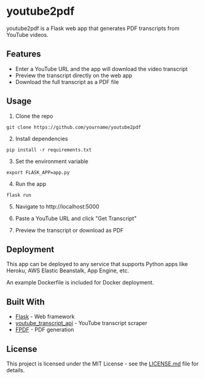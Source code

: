 # youtube2pdf

youtube2pdf is a Flask web app that generates PDF transcripts from YouTube videos. 

## Features

- Enter a YouTube URL and the app will download the video transcript
- Preview the transcript directly on the web app  
- Download the full transcript as a PDF file

## Usage

1. Clone the repo

```
git clone https://github.com/yourname/youtube2pdf
```

2. Install dependencies

```
pip install -r requirements.txt 
```

3. Set the environment variable

```
export FLASK_APP=app.py
```

4. Run the app

```
flask run
```

5. Navigate to http://localhost:5000

6. Paste a YouTube URL and click "Get Transcript"

7. Preview the transcript or download as PDF

## Deployment

This app can be deployed to any service that supports Python apps like Heroku, AWS Elastic Beanstalk, App Engine, etc.

An example Dockerfile is included for Docker deployment.

## Built With

- [Flask](https://flask.palletsprojects.com/) - Web framework
- [youtube_transcript_api](https://github.com/jdepoix/youtube-transcript-api) - YouTube transcript scraper
- [FPDF](https://pyfpdf.readthedocs.io/en/latest/) - PDF generation

## License

This project is licensed under the MIT License - see the [LICENSE.md](LICENSE.md) file for details.

